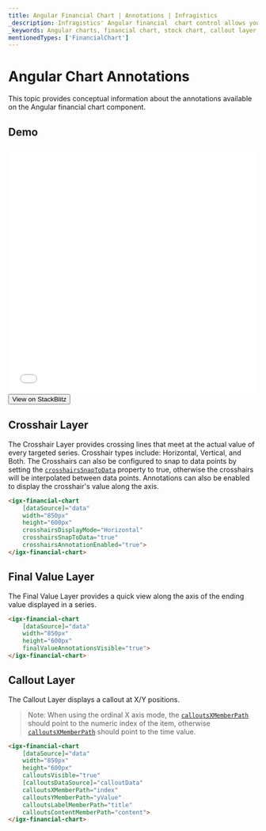```yaml
---
title: Angular Financial Chart | Annotations | Infragistics
_description: Infragistics' Angular financial  chart control allows you to add annotations to your chart axes, such as Crosshair layer, final value layer and callout layer. Improve your graphs and visualizations with Ignite UI for Angular
_keywords: Angular charts, financial chart, stock chart, callout layer, final value, crosshair, Ignite UI for Angular, Infragistics
mentionedTypes: ['FinancialChart']
---
```


# Angular Chart Annotations

This topic provides conceptual information about the annotations available on the Angular financial chart component.

## Demo

<div class="sample-container loading" style="height: 500px">
    <iframe id="financial-chart-annotations-iframe" src='{environment:dvDemosBaseUrl}/charts/financial-chart-annotations' width="100%" height="100%" seamless frameBorder="0" onload="onXPlatSampleIframeContentLoaded(this);"></iframe>
</div>
<div>
    <button data-localize="stackblitz" class="stackblitz-btn"   data-iframe-id="financial-chart-annotations-iframe" data-demos-base-url="{environment:dvDemosBaseUrl}">View on StackBlitz
    </button>


</div>
<div class="divider--half"></div>

## Crosshair Layer

The Crosshair Layer provides crossing lines that meet at the actual value of every targeted series.  Crosshair types include: Horizontal, Vertical, and Both.  The Crosshairs can also be configured to snap to data points by setting the [`crosshairsSnapToData`]({environment:dvApiBaseUrl}/products/ignite-ui-angular/api/docs/typescript/latest/classes/igxdomainchartcomponent.html#crosshairssnaptodata) property to true, otherwise the crosshairs will be interpolated between data points.  Annotations can also be enabled to display the crosshair's value along the axis.

```html
<igx-financial-chart
    [dataSource]="data"
    width="850px"
    height="600px"
    crosshairsDisplayMode="Horizontal"
    crosshairsSnapToData="true"
    crosshairsAnnotationEnabled="true">
</igx-financial-chart>
```

## Final Value Layer

The Final Value Layer provides a quick view along the axis of the ending value displayed in a series.

```html
<igx-financial-chart
    [dataSource]="data"
    width="850px"
    height="600px"
    finalValueAnnotationsVisible="true">
</igx-financial-chart>
```

## Callout Layer

The Callout Layer displays a callout at X/Y positions.

> Note: When using the ordinal X axis mode, the [`calloutsXMemberPath`]({environment:dvApiBaseUrl}/products/ignite-ui-angular/api/docs/typescript/latest/classes/igxdomainchartcomponent.html#calloutsxmemberpath) should point to the numeric index of the item, otherwise [`calloutsXMemberPath`]({environment:dvApiBaseUrl}/products/ignite-ui-angular/api/docs/typescript/latest/classes/igxdomainchartcomponent.html#calloutsxmemberpath) should point to the time value.

```html
<igx-financial-chart
    [dataSource]="data"
    width="850px"
    height="600px"
    calloutsVisible="true"
    [calloutsDataSource]="calloutData"
    calloutsXMemberPath="index"
    calloutsYMemberPath="yValue"
    calloutsLabelMemberPath="title"
    calloutsContentMemberPath="content">
</igx-financial-chart>
```
